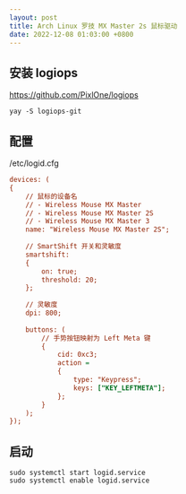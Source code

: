 ```yaml
---
layout: post
title: Arch Linux 罗技 MX Master 2s 鼠标驱动
date: 2022-12-08 01:03:00 +0800
---
```


## 安装 logiops

<https://github.com/PixlOne/logiops>

```shell
yay -S logiops-git
```

## 配置

/etc/logid.cfg

```cfg
devices: (
{
    // 鼠标的设备名
    // - Wireless Mouse MX Master
    // - Wireless Mouse MX Master 2S
    // - Wireless Mouse MX Master 3
    name: "Wireless Mouse MX Master 2S";
 
    // SmartShift 开关和灵敏度
    smartshift:
    {
        on: true;
        threshold: 20;
    };
 
    // 灵敏度
    dpi: 800;
  
    buttons: (
        // 手势按钮映射为 Left Meta 键
        {
            cid: 0xc3;
            action =
            {
                type: "Keypress";
                keys: ["KEY_LEFTMETA"];
            };
        }
    );
});
```

## 启动

```shell
sudo systemctl start logid.service
sudo systemctl enable logid.service
```
